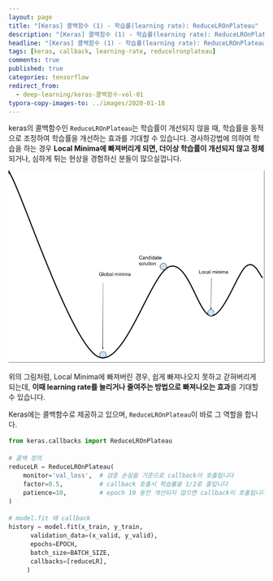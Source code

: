 ```yaml
---
layout: page
title: "[Keras] 콜백함수 (1) - 학습률(learning rate): ReduceLROnPlateau"
description: "[Keras] 콜백함수 (1) - 학습률(learning rate): ReduceLROnPlateau에 대하여 알아보겠습니다."
headline: "[Keras] 콜백함수 (1) - 학습률(learning rate): ReduceLROnPlateau에 대하여 알아보겠습니다."
tags: [keras, callback, learning-rate, reducelronplateau]
comments: true
published: true
categories: tensorflow
redirect_from:
  - deep-learning/keras-콜백함수-vol-01
typora-copy-images-to: ../images/2020-01-18
---
```






keras의 콜백함수인 `ReduceLROnPlateau`는 학습률이 개선되지 않을 때, 학습률을 동적으로 조정하여 학습률을 개선하는 효과를 기대할 수 있습니다. 경사하강법에 의하여 학습을 하는 경우 **Local Minima에 빠져버리게 되면, 더이상 학습률이 개선되지 않고 정체**되거나, 심하게 튀는 현상을 경험하신 분들이 많으실껍니다.



![2020-01-19-img-01](../images/2020-01-18/2020-01-19-img-01.png)

위의 그림처럼, Local Minima에 빠져버린 경우, 쉽게 빠져나오지 못하고 갇혀버리게 되는데, **이때 learning rate를 늘리거나 줄여주는 방법으로 빠져나오는 효과**를 기대할 수 있습니다.



Keras에는 콜백함수로 제공하고 있으며, `ReduceLROnPlateau`이 바로 그 역할을 합니다.



```python
from keras.callbacks import ReduceLROnPlateau

# 콜백 정의
reduceLR = ReduceLROnPlateau(
    monitor='val_loss',  # 검증 손실을 기준으로 callback이 호출됩니다
    factor=0.5,          # callback 호출시 학습률을 1/2로 줄입니다
    patience=10,         # epoch 10 동안 개선되지 않으면 callback이 호출됩니다
)

# model.fit 때 callback
history = model.fit(x_train, y_train, 
      validation_data=(x_valid, y_valid),
      epochs=EPOCH, 
      batch_size=BATCH_SIZE, 
      callbacks=[reduceLR], 
     )
```

